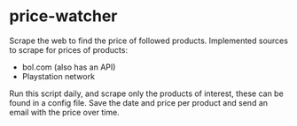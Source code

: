 # price-watcher

Scrape the web to find the price of followed products. Implemented sources to scrape for prices of products:

* bol.com (also has an API)
* Playstation network

Run this script daily, and scrape only the products of interest, these can be found in a config file. Save the date and price per product and send an email with the price over time.